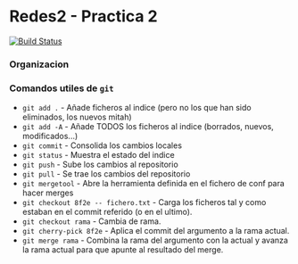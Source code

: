 
# Redes2 - Practica 2
[![Build Status](https://magnum.travis-ci.com/ManuelBlanc/redes2-practica2.svg?token=EUmKBkq6WKaWf4LZVtbE)](https://magnum.travis-ci.com/ManuelBlanc/redes2-practica2)

### Organizacion

### Comandos utiles de `git`
* `git add .` - Añade ficheros al indice (pero no los que han sido eliminados, los nuevos mitah)
* `git add -A` - Añade TODOS los ficheros al indice (borrados, nuevos, modificados...)
* `git commit` - Consolida los cambios locales
* `git status` - Muestra el estado del indice
* `git push` - Sube los cambios al repositorio
* `git pull` - Se trae los cambios del repositorio
* `git mergetool` - Abre la herramienta definida en el fichero de conf para hacer merges
* `git checkout 8f2e -- fichero.txt` - Carga los ficheros tal y como estaban en el commit referido (o en el ultimo).
* `git checkout rama` - Cambia de rama.
* `git cherry-pick 8f2e` - Aplica el commit del argumento a la rama actual.
* `git merge rama` - Combina la rama del argumento con la actual y avanza la rama actual para que apunte al resultado del merge.
